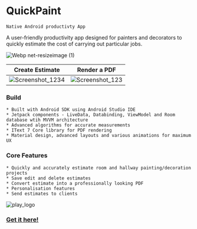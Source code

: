 # QuickPaint

```
Native Android productivty App
```

A user-friendly productivity app designed for painters and decorators to quickly estimate the cost of carrying out particular jobs.


![Webp net-resizeimage (1)](https://user-images.githubusercontent.com/57268763/74557308-c8edd400-4f57-11ea-8992-ad33ef29aa6c.jpg)

Create Estimate             |  Render a PDF
:-------------------------:|:-------------------------:
![Screenshot_1234](https://user-images.githubusercontent.com/57268763/79732197-41239d80-82eb-11ea-94aa-97c1e261b184.jpg)  |  ![Screenshot_123](https://user-images.githubusercontent.com/57268763/79732205-441e8e00-82eb-11ea-8efa-3915039f7231.jpg)



### Build
```
* Built with Android SDK using Android Studio IDE
* Jetpack components - LiveData, Databinding, ViewModel and Room database wtih MVVM architecture
* Advanced algorithms for accurate measurements
* IText 7 Core library for PDF rendering
* Material design, advanced layouts and various animations for maximum UX
```


### Core Features
```
* Quickly and accurately estimate room and hallway painting/decoration projects
* Save edit and delete estimates
* Convert estimate into a professionally looking PDF
* Personalisation features
* Send estimates to clients
```


![play_logo](https://user-images.githubusercontent.com/57268763/79733026-695fcc00-82ec-11ea-9450-9c4cb926d820.jpg)
### [Get it here!](https://play.google.com/store/apps/details?id=com.hfad.quickpaint&hl=en_US)



